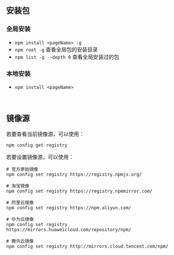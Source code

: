 
## 安装包

### 全局安装
- `npm install <pageName> -g`
- `npm root -g` 查看全局包的安装目录
- `npm list -g --depth 0` 查看全局安装过的包


### 本地安装
- `npm install <pageName>`




<br>

## 镜像源

若要查看当前镜像源，可以使用：

```shell
npm config get registry
```

若要设置镜像源，可以使用：

```shell
# 官方原始镜像
npm config set registry https://registry.npmjs.org/

# 淘宝镜像
npm config set registry https://registry.npmmirror.com/

# 阿里云镜像
npm config set registry https://npm.aliyun.com/

# 华为云镜像
npm config set registry https://mirrors.huaweicloud.com/repository/npm/

# 腾讯云镜像
npm config set registry http://mirrors.cloud.tencent.com/npm/
```

